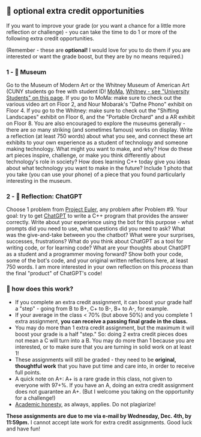 ## 🤖 optional extra credit opportunities

If you want to improve your grade (or you want a chance for a little more reflection or challenge) - you can take the time to do 1 or more of the following extra credit opportunities. 

(Remember - these are **optional!** I would love for you to do them if you are interested or want the grade boost, but they are by no means required.)

### 1 - 🎨 Museum
Go to the Museum of Modern Art or the Whitney Museum of American Art (CUNY students go free with student ID! [MoMa](https://www.moma.org/teaching/education-partnerships/moma-cuny-partnerships), [Whitney - see "University Students" on this page](https://whitney.org/visit/free-admission). If you go to MoMa: make sure to check out the various video art on Floor 2, and Nour Mobarak's "Dafne Phono" exhibit on Floor 4. If you go to the Whitney: make sure to check out the "Shifting Landscapes" exhibit on Floor 6, and the "Portable Orchard" and a AR exhibit on Floor 8. You are also encouraged to explore the museums generally - there are _so_ many striking (and sometimes famous) works on display. Write a reflection (at least 750 words) about what you see, and connect these art exhibits to your own experience as a student of technology and someone making technology. What might you want to make, and why? How do these art pieces inspire, challenge, or make you think differently about technology's role in society? How does learning C++ today give you ideas about what technology you want to make in the future? Include 1 photo that you take (you can use your phone) of a piece that you found particularly interesting in the museum.

### 2 - 👾 Reflection: ChatGPT
Choose 1 problem from [Project Euler](https://projecteuler.net/), any problem after Problem #9. Your goal: try to get [ChatGPT](https://openai.com/blog/chatgpt) to write a C++ program that provides the answer correctly. Write about your experience using the bot for this purpose - what prompts did you need to use, what questions did you need to ask? What was the give-and-take between you the chatbot? What were your surprises, successes, frustrations? What do you think about ChatGPT as a tool for writing code, or for learning code? What are your thoughts about ChatGPT as a student and a programmer moving forward? Show both your code, some of the bot's code, and your original written reflections here, at least 750 words. I am more interested in your own reflection on this _process_ than the final "product" of ChatGPT's code!

### 🐠 how does this work? 

- If you complete an extra credit assignment, it can boost your grade half a "step" - going from B to B+, C+ to B-, B+ to A-, for example.
- If your average in the class < 70% (but above 50%) and you complete 1 extra assignment, **you can receive a passing final grade in the class.**
- You may do more than 1 extra credit assignment, but the maximum it will boost your grade is a half "step." So: doing 2 extra credit pieces does not mean a C will turn into a B. You may do more than 1 because you are interested, or to make sure that you are turning in solid work on at least 1!
- These assignments will still be graded - they need to be **original, thoughtful work** that you have put time and care into, in order to receive full points.
- A quick note on A+: A+ is a rare grade in this class, not given to everyone with 97+%. If you have an A, doing an extra credit assignment does not guarantee an A+. (But I welcome you taking on the opportunity for a challenge!)
- [Academic honesty](https://github.com/mab253/cpp_fall24/#academic-honesty-and-integrity), as always, applies. Do not plagiarize!

**These assignments are due to me via e-mail by Wednesday, Dec. 4th, by 11:59pm.** I cannot accept late work for extra credit assignments. Good luck and have fun!
